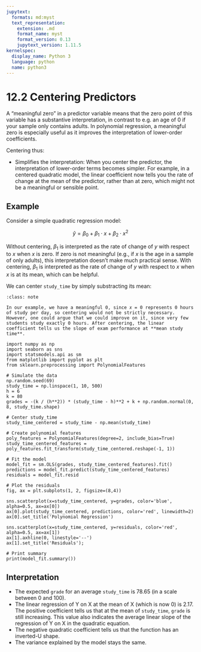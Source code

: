 ```yaml
---
jupytext:
  formats: md:myst
  text_representation:
    extension: .md
    format_name: myst
    format_version: 0.13
    jupytext_version: 1.11.5
kernelspec:
  display_name: Python 3
  language: python
  name: python3
---
```


# 12.2 Centering Predictors

A “meaningful zero” in a predictor variable means that the zero point of this variable has a substantive interpretation, in contrast to e.g. an age of 0 if your sample only contains adults. 
In polynomial regression, a meaningful zero is especially useful as it improves the interpretation of lower-order coefficients. 

Centering thus:

- Simplifies the interpretation: When you center the predictor, the interpretation of lower-order terms becomes simpler. For example, in a centered quadratic model, the linear coefficient now tells you the rate of change at the mean of the predictor, rather than at zero, which might not be a meaningful or sensible point.

## Example

Consider a simple quadratic regression model: 

$$\hat{y} = \beta_0 + \beta_1 \cdot x + \beta_2 \cdot x^2$$

Without centering, $\beta_1$ is interpreted as the rate of change of $y$ with respect to $x$ when $x$ is zero. If zero is not meaningful (e.g., if $x$ is the age in a sample of only adults), this interpretation doesn’t make much practical sense. With centering, $\beta_1$ is interpreted as the rate of change of $y$ with respect to $x$ when $x$ is at its mean, which can be helpful.

We can center `study_time` by simply substracting its mean:

```{admonition} Note:
:class: note

In our example, we have a meaningful 0, since 𝑥 = 0 represents 0 hours of study per day, so centering would not be strictly necessary. However, one could argue that we could improve on it, since very few students study exactly 0 hours. After centering, the linear coefficient tells us the slope of exam performance at **mean study time**. 

```

```{code-cell}
import numpy as np
import seaborn as sns
import statsmodels.api as sm
from matplotlib import pyplot as plt
from sklearn.preprocessing import PolynomialFeatures

# Simulate the data
np.random.seed(69)
study_time = np.linspace(1, 10, 500)
h = 6
k = 80
grades = -(k / (h**2)) * (study_time - h)**2 + k + np.random.normal(0, 8, study_time.shape)

# Center study_time
study_time_centered = study_time - np.mean(study_time)

# Create polynomial features
poly_features = PolynomialFeatures(degree=2, include_bias=True)
study_time_centered_features = poly_features.fit_transform(study_time_centered.reshape(-1, 1))

# Fit the model
model_fit = sm.OLS(grades, study_time_centered_features).fit()
predictions = model_fit.predict(study_time_centered_features)
residuals = model_fit.resid

# Plot the residuals
fig, ax = plt.subplots(1, 2, figsize=(8,4))

sns.scatterplot(x=study_time_centered, y=grades, color='blue', alpha=0.5, ax=ax[0])
ax[0].plot(study_time_centered, predictions, color='red', linewidth=2)
ax[0].set_title('Polynomial Regression')

sns.scatterplot(x=study_time_centered, y=residuals, color='red', alpha=0.5, ax=ax[1])
ax[1].axhline(0, linestyle='--')
ax[1].set_title('Residuals');

# Print summary
print(model_fit.summary())
```

## Interpretation

- The expected `grade` for an average `study_time` is 78.65 (in a scale between 0 and 100).
- The linear regression of Y on X at the mean of X (which is now 0) is 2.17. The positive coefficient tells us that at the mean of `study_time`, `grade` is still increasing. This value also indicates the average linear slope of the regression of Y on X in the quadratic equation.
- The negative quadratic coefficient tells us that the function has an inverted-U shape.
- The variance explained by the model stays the same.